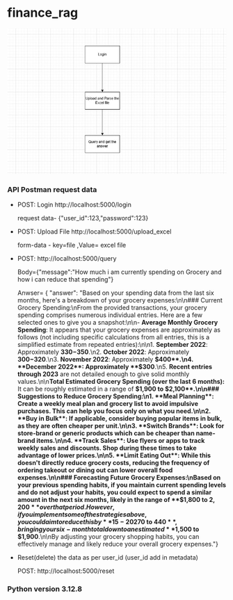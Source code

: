 # finance_rag
 ![Alt text](flow.jpg)
### API Postman request data
- POST: Login http://localhost:5000/login

  request data- {"user_id":123,"password":123}
- POST: Upload File http://localhost:5000/upload_excel

  form-data - key=file ,Value= excel file
- POST: http://localhost:5000/query

  Body={"message":"How much i am currently spending on Grocery and how i can reduce that spending"}

  Anwser= {
    "answer": "Based on your spending data from the last six months, here's a breakdown of your grocery expenses:\n\n### Current Grocery Spending:\nFrom the provided transactions, your grocery spending comprises numerous individual entries. Here are a few selected ones to give you a snapshot:\n\n- **Average Monthly Grocery Spending**: It appears that your grocery expenses are approximately as follows (not including specific calculations from all entries, this is a simplified estimate from repeated entries):\n\n1. **September 2022**: Approximately **$330-$350**.\n2. **October 2022**: Approximately **$300-$320**.\n3. **November 2022**: Approximately **$400**.\n4. **December 2022**: Approximately **$300**.\n5. **Recent entries through 2023** are not detailed enough to give solid monthly values.\n\n**Total Estimated Grocery Spending (over the last 6 months):** It can be roughly estimated in a range of **$1,900 to $2,100**.\n\n### Suggestions to Reduce Grocery Spending:\n1. **Meal Planning**: Create a weekly meal plan and grocery list to avoid impulsive purchases. This can help you focus only on what you need.\n\n2. **Buy in Bulk**: If applicable, consider buying popular items in bulk, as they are often cheaper per unit.\n\n3. **Switch Brands**: Look for store-brand or generic products which can be cheaper than name-brand items.\n\n4. **Track Sales**: Use flyers or apps to track weekly sales and discounts. Shop during these times to take advantage of lower prices.\n\n5. **Limit Eating Out**: While this doesn't directly reduce grocery costs, reducing the frequency of ordering takeout or dining out can lower overall food expenses.\n\n### Forecasting Future Grocery Expenses:\nBased on your previous spending habits, if you maintain current spending levels and do not adjust your habits, you could expect to spend a similar amount in the next six months, likely in the range of **$1,800 to $2,200** over that period. However, if you implement some of the strategies above, you could aim to reduce this by **15-20%**, which would be a savings of approximately **$270 to $440**, bringing your six-month total down to an estimated **$1,500 to $1,900**.\n\nBy adjusting your grocery shopping habits, you can effectively manage and likely reduce your overall grocery expenses."}

- Reset(delete) the data as per user_id (user_id add in metadata)
  
  POST: http://localhost:5000/reset

### Python version 3.12.8
